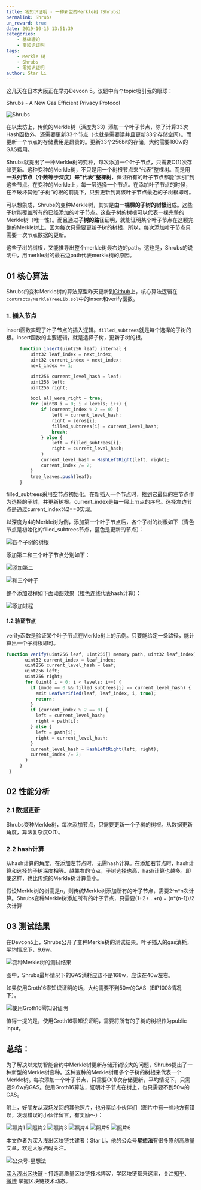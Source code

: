 ```yaml
---
title: 零知识证明 - 一种新型的Merkle树（Shrubs）
permalink: Shrubs
un_reward: true
date: 2019-10-15 13:51:39
categories: 
    - 基础理论
    - 零知识证明
tags: 
    - Merkle 树
    - Shrubs
    - 零知识证明
author: Star Li
---
```


这几天在日本大阪正在举办Devcon 5。议题中有个topic吸引我的眼球：

Shrubs - A New Gas Efficient Privacy Protocol

<!-- more -->

![Shrubs](https://img.learnblockchain.cn/2019/10/15/101.jpg)

在以太坊上，传统的Merkle树（深度为33）添加一个叶子节点，除了计算33次Hash函数外，还需要更新33个节点（也就是需要读并且更新33个存储空间）。而更新一个节点的存储费用是昂贵的。更新33个256bit的存储，大约需要180w的GAS费用。


Shrubs就提出了一种Merkle树的变种，每次添加一个叶子节点，只需要O(1)次存储更新。这种变种的Merkle树，不只是用一个树根节点来“代表”整棵树。而是用**一系列节点（个数等于深度）来”代表“整棵树**，保证所有的叶子节点都能”索引“到这些节点。在变种的Merkle上，每一层选择一个节点。在添加叶子节点的时候，在不破坏其他“子树”的根的前提下，只要更新到离该叶子节点最近的子树根即可。

可以想象成，Shrubs的变种Merkle树，其实是**由一棵棵的子树的树根**组成。这些子树能覆盖所有的已经添加的叶子节点。这些子树的树根可以代表一棵完整的Merkle树（唯一性）。而且通过**子树的路**径证明，就能证明某个叶子节点在这颗完整的Merkle树上。因为每次只需要更新子树的树根，所以，每次添加叶子节点只需要一次节点数据的更新。

这些子树的树根，又能推导出整个merkle树最右边的path。这也是，Shrubs的说明中，用merkle树的最右边path代表merkle树的原因。

## 01 核心算法

Shrubs的变种Merkle树的算法原型昨天更新到[Github](https://github.com/celo-org/shrubs
)上，核心算法逻辑在`contracts/MerkleTreeLib.sol`中的insert和verify函数。

### 1. 插入节点

insert函数实现了叶子节点的插入逻辑。`filled_subtrees`就是每个选择的子树的根。insert函数的主要逻辑，就是选择子树，更新子树的根。

```js
     function insert(uint256 leaf) internal {
         uint32 leaf_index = next_index;
         uint32 current_index = next_index;
         next_index += 1;

         uint256 current_level_hash = leaf;
         uint256 left;
         uint256 right;

         bool all_were_right = true;
         for (uint8 i = 0; i < levels; i++) {
             if (current_index % 2 == 0) {
                 left = current_level_hash;
                 right = zeros[i];
                 filled_subtrees[i] = current_level_hash;
                 break;
             } else {
                 left = filled_subtrees[i];
                 right = current_level_hash;
             }
             current_level_hash = HashLeftRight(left, right);
             current_index /= 2;
         }
         tree_leaves.push(leaf);
     }
```

filled_subtrees采用空节点初始化。在新插入一个节点时，找到它最低的左节点作为选择的子树，并更新树根。current_index是每一层上节点的序号。选择左边节点是通过current_index%2==0实现。

以深度为4的Merkle树为例，添加第一个叶子节点后，各个子树的树根如下（青色节点是初始化的filled_subtrees节点，蓝色是更新的节点）：

![各个子树的树根](https://img.learnblockchain.cn/2019/10/15/102.jpg!/scale/40%)

添加第二和三个叶子节点分别如下：

![添加第二](https://img.learnblockchain.cn/2019/10/15/103.jpg!/scale/40%)

![和三个叶子](https://img.learnblockchain.cn/2019/10/15/104.jpg!/scale/40%)

整个添加过程如下面动图效果（橙色连线代表hash计算）：

![添加过程](https://img.learnblockchain.cn/2019/10/15/640.gif)

#### **1.2 验证节点**

verify函数是验证某个叶子节点在Merkle树上的示例。只要能给定一条路径，能计算出一个子树根即可。

```js
function verify(uint256 leaf, uint256[] memory path, uint32 leaf_index) internal {
       uint32 current_index = leaf_index;
       uint256 current_level_hash = leaf;
       uint256 left;
       uint256 right;
       for (uint8 i = 0; i < levels; i++) {
         if (mode == 0 && filled_subtrees[i] == current_level_hash) {
           emit LeafVerified(leaf, leaf_index, i, true);
           return;
         }
         if (current_index % 2 == 0) {
           left = current_level_hash;
           right = path[i];
         } else {
           left = path[i];
           right = current_level_hash;
         }
         current_level_hash = HashLeftRight(left, right);
         current_index /= 2;
       }
     }
 }
```

## 02 性能分析

### 2.1 数据更新

Shrubs变种Merkle树，每次添加节点，只需要更新一个子树的树根。从数据更新角度，算法复杂度O(1)。

### 2.2 hash计算

从hash计算的角度，在添加左节点时，无需hash计算。在添加右节点时，hash计算和选择的子树深度相等。越靠右的节点，子树选择也高，hash计算也越多。即使这样，也比传统的Merkle树计算量小。

假设Merkle树的树高是n，则传统Merkle树添加所有的叶子节点，需要2^n\*n次计算。Shrubs变种Merkle树添加所有的叶子节点，只需要(1+2+...+n) = (n\*(n-1))/2次计算

## 03 测试结果

在Devcon5上，Shrubs公开了变种Merkle树的测试结果。叶子插入的gas消耗，平均情况下，9.6w。

![变种Merkle树的测试结果](https://img.learnblockchain.cn/2019/10/15/105.jpg)

图中，Shrubs最坏情况下的GAS消耗应该不是168w，应该在40w左右。

如果使用Groth16零知识证明的话，大约需要不到50w的GAS（EIP1008情况下）。

![使用Groth16零知识证明](https://img.learnblockchain.cn/2019/10/15/106.jpg)

值得一提的是，使用Groth16零知识证明，需要将所有的子树的树根作为public input。



## **总结：**

为了解决以太坊智能合约中Merkle树更新存储开销较大的问题，Shrubs提出了一种新型的Merkle树变种。这种变种的Merkle树用多个子树的树根来代表一个Merkle树。每次添加一个叶子节点，只需要O(1)次存储更新，平均情况下，只需要9.6w的GAS。使用Groth16算法，证明叶子节点在树上，也只需要不到50w的GAS。



附上，好朋友从现场发回的其他照片，也分享给小伙伴们（图片中有一些地方有错误，发现错误的小伙伴留言，有奖励～）：

![照片1](https://img.learnblockchain.cn/2019/10/15/107.jpg)
![照片2](https://img.learnblockchain.cn/2019/10/15/108.jpg)
![照片3](https://img.learnblockchain.cn/2019/10/15/109.jpg)
![照片4](https://img.learnblockchain.cn/2019/10/15/110.jpg)
![照片5](https://img.learnblockchain.cn/2019/10/15/111.jpg)
![照片6](https://img.learnblockchain.cn/2019/10/15/112.jpg)




本文作者为深入浅出区块链共建者：Star Li，他的公众号**星想法**有很多原创高质量文章，欢迎大家扫码关注。

![公众号-星想法](https://img.learnblockchain.cn/2019/15572190575887.jpg!/scale/20%)

[深入浅出区块链](https://learnblockchain.cn/) - 打造高质量区块链技术博客，学区块链都来这里，关注[知乎](https://www.zhihu.com/people/xiong-li-bing/activities)、[微博](https://weibo.com/517623789) 掌握区块链技术动态。
